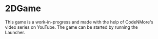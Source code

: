 # 2DGame

This game is a work-in-progress and made with the help of CodeNMore's video series on YouTube.
The game can be started by running the Launcher.
